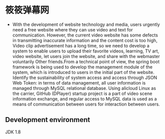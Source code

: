 # 筱筱弹幕网
- With the development of website technology and media, users urgently need a free website where they can use video and text for communication. However, the current video website has some defects in transmitting inaccurate information and the content cost is too high, Video clip advertisement has a long time, so we need to develop a system to enable users to upload their favorite videos, learning, TV art, video website, let users join the website, and share with the webmaster voluntarily Other friends.From a technical point of view, the spring boot framework is being used to develop the management module of the system, which is introduced to users in the initial part of the website. Identify the sustainability of system access and access through JSON Web Token: in terms of data management, all user information is managed through MySQL relational database. Using alicloud Linux as the carrier, GitHub (DPlayer) startup project is a part of video scene information exchange, and regular access to MySQL data is used as a means of communication between users for interaction between users.
## Development environment
JDK 1.8
